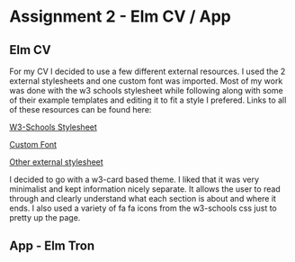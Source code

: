 # Assignment 2 - Elm CV / App

## Elm CV

For my CV I decided to use a few different external resources. I used the 2 external stylesheets and one custom font was imported. Most of my work was done with the w3 schools stylesheet while following along with some of their example templates and editing it to fit a style I prefered. Links to all of these resources can be found here:

[W3-Schools Stylesheet](https://www.w3schools.com/w3css/4/w3.css)

[Custom Font](https://fonts.googleapis.com/css?family=Roboto)

[Other external stylesheet](https://cdnjs.cloudflare.com/ajax/libs/font-awesome/4.7.0/css/font-awesome.min.css)

I decided to go with a w3-card based theme. I liked that it was very minimalist and kept information nicely separate. It allows the user to read through and clearly understand what each section is about and where it ends. I also used a variety of fa fa icons from the w3-schools css just to pretty up the page.

## App - Elm Tron

